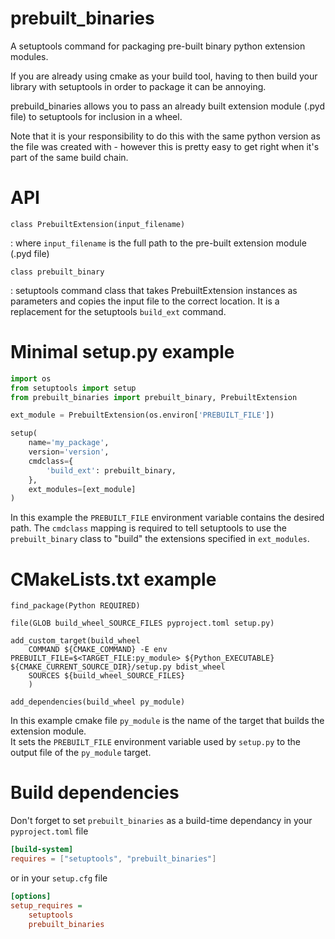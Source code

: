 # prebuilt_binaries
A setuptools command for packaging pre-built binary python extension modules.

If you are already using cmake as your build tool, having to then build your library 
with setuptools in order to package it can be annoying.  
 
prebuild_binaries allows you to pass an already built extension module (.pyd file) to setuptools 
for inclusion in a wheel.

Note that it is your responsibility to do this with the same python version as the file was created 
with - however this is pretty easy to get right when it's part of the same build chain. 

# API

`class PrebuiltExtension(input_filename)`

: where `input_filename` is the full path to the pre-built extension module (.pyd file)

`class prebuilt_binary`

: setuptools command class that takes PrebuiltExtension instances as parameters and copies the input file
to the correct location.  It is a replacement for the setuptools `build_ext` command. 

# Minimal setup.py example
```python
import os
from setuptools import setup
from prebuilt_binaries import prebuilt_binary, PrebuiltExtension

ext_module = PrebuiltExtension(os.environ['PREBUILT_FILE'])

setup(
    name='my_package',
    version='version',
    cmdclass={
        'build_ext': prebuilt_binary,
    },
    ext_modules=[ext_module]
)
```
In this example the `PREBUILT_FILE` environment variable contains the desired path.  The `cmdclass` mapping is required to tell
setuptools to use the `prebuilt_binary` class to "build" the extensions specified in `ext_modules`.

# CMakeLists.txt example
```
find_package(Python REQUIRED)

file(GLOB build_wheel_SOURCE_FILES pyproject.toml setup.py)

add_custom_target(build_wheel
    COMMAND ${CMAKE_COMMAND} -E env PREBUILT_FILE=$<TARGET_FILE:py_module> ${Python_EXECUTABLE} ${CMAKE_CURRENT_SOURCE_DIR}/setup.py bdist_wheel
    SOURCES ${build_wheel_SOURCE_FILES}
    )

add_dependencies(build_wheel py_module)
```

In this example cmake file `py_module` is the name of the target that builds the extension module.  
It sets the `PREBUILT_FILE` environment variable used by `setup.py` to the output file of the `py_module` target.

# Build dependencies
Don't forget to set `prebuilt_binaries` as a build-time dependancy in your `pyproject.toml` file
```toml
[build-system]
requires = ["setuptools", "prebuilt_binaries"]

```
or in your `setup.cfg` file
```ini
[options]
setup_requires =
    setuptools
    prebuilt_binaries
```
